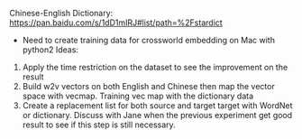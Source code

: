 Chinese-English Dictionary:
https://pan.baidu.com/s/1dD1mIRJ#list/path=%2Fstardict

* Need to create training data for crossworld embedding on Mac with python2 
Ideas:
1. Apply the time restriction on the dataset to see the improvement on the result 
2. Build w2v vectors on both English and Chinese then map the vector space with vecmap. Training vec map with the dictionary data
3. Create a replacement list for both source and target target with WordNet or dictionary. 
Discuss with Jane when the previous experiment get good result to see if this step is still necessary.